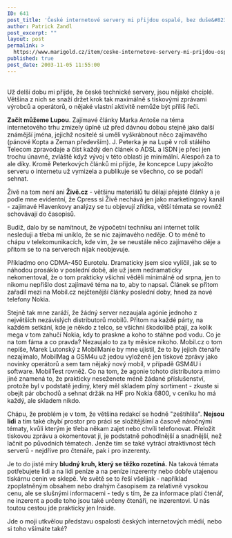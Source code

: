 ```yaml
---
ID: 641
post_title: 'České internetové servery mi přijdou ospalé, bez duše&#8230;'
author: Patrick Zandl
post_excerpt: ""
layout: post
permalink: >
  https://www.marigold.cz/item/ceske-internetove-servery-mi-prijdou-ospale-bez-duse
published: true
post_date: 2003-11-05 11:55:00
---
```

<P><BR>Už delší dobu mi přijde, že české technické servery, jsou nějaké chcíplé. Většina z nich se snaží držet krok tak maximálně s tiskovými zprávami výrobců a operátorů, o nějaké vlastní aktivitě nemůže být příliš řeči. </P>
<P><STRONG>Začít můžeme Lupou</STRONG>. Zajímavé články Marka Antoše na téma internetového trhu zmizely úplně už před dávnou dobou stejně jako další známější jména, jejichž nositelé si uměli vyškrábnout něco zajímavého (pánové Kopta a Zeman především). J. Peterka je na Lupě v roli stálého Telecom zpravodaje a číst každý den článek o ADSL a ISDN je přeci jen trochu únavné, zvláště když vývoj v této oblasti je minimální. Alespoň za to ale díky. Kromě Peterkových článků mi přijde, že koncepce Lupy jakožto serveru o internetu už vymizela a publikuje se všechno, co se podaří sehnat. </P>
<P>Živě na tom není ani <STRONG>Živě.cz</STRONG> - většinu materiálů tu dělají přejaté články a je podle mne evidentní, že Cpress si Živě nechává jen jako marketingový kanál - zajímavé Hlavenkovy analýzy se tu objevují zřídka, větší témata se rovněž schovávají do časopisů. </P>
<P>Budiž, dalo by se namítnout, že výpočetní techniku ani internet tolik nesleduji a třeba mi uniklo, že se nic zajímavého neděje. O to méně to chápu v telekomunikacích, kde vím, že se neustále něco zajímavého děje a přitom se to na serverech nijak neobjevuje. </P>
<P>Příkladmo ono CDMA-450 Eurotelu. Dramaticky jsem sice vylíčil, jak se to náhodou prosáklo v poslední době, ale už jsem nedramaticky nekomentoval, že o tom prakticky všichni věděli minimálně od srpna, jen to nikomu nepřišlo dost zajímavé téma na to, aby to napsal. Článek se přitom zařadil mezi na Mobil.cz nejčtenější články poslední doby, hned za nové telefony Nokia. </P>
<P>Stejně tak mne zaráží, že žádný server nezaujala agónie jednoho z největších nezávislých distributorů mobilů. Přitom na každé párty, na každém setkání, kde je někdo z telco, se všichni škodolibě ptají, za kolik mega v tom zahučí Nokia, kdy to praskne a koho to stáhne pod vodu. Co je na tom fáma a co pravda? Nezaujalo to za ty měsíce nikoho. Mobil.cz o tom nepíše, Marek Lutonský z MobilManie by mne ujistil, že to by jejich čtenáře nezajímalo, MobilMag a GSM4u už jedou vyloženě jen tiskové zprávy jako novinky operátorů a sem tam nějaký nový mobil, v případě GSM4U i software. MobilTest rovněž. Co na tom, že agonie tohoto distributora mimo jiné znamená to, že prakticky neseženete méně žádané příslušenství, protože byl v podstatě jediný, který měl skladem plný sortiment - zkuste si obejít pár obchodů a sehnat držák na HF pro Nokia 6800, v ceníku ho má každý, ale skladem nikdo. </P>
<P>Chápu, že problém je v tom, že většina redakcí se hodně "zeštíhlila". <STRONG>Nejsou lidi</STRONG> a tím také chybí prostor pro práci se složitějšími a časově náročnými tématy, kvůli kterým je třeba někam zajet nebo chvíli telefonovat. Přeložit tiskovou zprávu a okomentovat ji, je podstatně pohodlnější a snadnější, než lačnit po původních tématech. Jenže tím se také vytrácí atraktivnost těch serverů - nejdříve pro čtenáře, pak i pro inzerenty. </P>
<P>Je to do jisté míry <STRONG>bludný kruh, který se těžko rozetíná.</STRONG> Na taková témata potřebujete lidi a na lidi peníze a na peníze inzerenty nebo dobře utajenou tiskárnu cenin ve sklepě. Ve světě se to řeší všelijak - například zpoplatněným obsahem nebo drahým časopisem za relativně vysokou cenu, ale se slušnými informacemi - tedy s tím, že za informace platí čtenář, ne inzerent a podle toho jsou také určeny čtenáři, ne inzerentovi. U nás toutou cestou jde prakticky jen Inside.</P>
<P>Jde o moji utkvělou představu ospalosti českých internetových médií, nebo si toho všímáte také?</P>